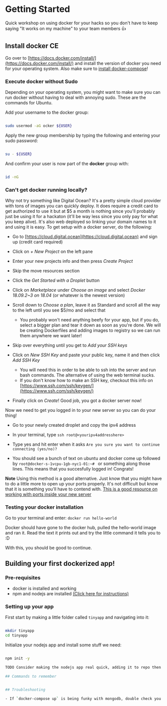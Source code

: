 # Getting Started

Quick workshop on using docker for your hacks so you don't have to keep saying "It works on my machine" to your team members :thumbsup:

## Install docker CE

Go over to [https://docs.docker.com/install/](https://docs.docker.com/install/) and install the version of docker you need for your operating system. Also make sure to [install docker-compose](https://docs.docker.com/compose/install/)!

### Execute docker without Sudo

Depending on your operating system, you might want to make sure you can run docker without having to deal with annoying sudo. These are the commands for Ubuntu.

Add your username to the docker group:

``` bash

sudo usermod -aG ocker ${USER}

```

Apply the new group membership by typing the following and entering your sudo password:

``` bash

su - ${USER}

```

And confirm your user is now part of the **docker** group with:

``` bash

id -nG

```

### Can't get docker running locally?

Why not try something like Digital Ocean? It's a pretty simple cloud provider with tons of images you can quickly deploy. It does require a credit card to get authorized to use it but at $5 a month is nothing since you'll probably just be using it for a hackaton (it'll be way less since you only pay for what you keep alive). It's also web deployed so linking your domain names to it and using it is easy. To get setup with a docker server, do the following:

- Go to [https://cloud.digital.ocean](https://cloud.digital.ocean) and sign up (credit card required)

- Click on *+ New Project* on the left pane

- Enter your new projects info and then press *Create Project*

- Skip the move resources section

- Click the *Get Started with a Droplet* button

- Click on *Marketplace* under *Choose an image* and select *Docker 18.09.2~3 on 18.04* (or whatever is the newest version)

- Scroll down to *Choose a plan*, leave it as Standard and scroll all the way to the left until you see $5/mo and select that

  - You probably won't need anything beefy for your app, but if you do, select a bigger plan and tear it down as soon as you're done. We will be creating Dockerfiles and adding images to registry so we can run them anywhere we want later!

- Skip over everything until you get to *Add your SSH keys*

- Click on *New SSH Key* and paste your public key, name it and then click *Add SSH Key*

  - You will need this in order to be able to ssh into the server and run bash commands. The alternative of using the web terminal sucks.
  - If you don't know how to make an SSH key, checkout this info on [https://www.ssh.com/ssh/keygen/](https://www.ssh.com/ssh/keygen/)

- Finally click on *Create*! Good job, you got a docker server now!

Now we need to get you logged in to your new server so you can do your thing!

- Go to your newly created droplet and copy the ipv4 address

- In your terminal, type `ssh root@<youripv4addresshere>`

- Type yes and hit enter when it asks `Are you sure you want to continue connecting (yes/no)?`

- You should see a bunch of text on ubuntu and docker come up followed by `root@docker-s-1vcpu-1gb-nyc1-01:~# ` or something along those lines. This means that you succesfully logged in! Congrats!

**Note** Using this method is a good alternative. Just know that you might have to do a little more to open up your ports properly. It's not difficult but know that it is something you'll have to contend with. [This is a good resource on working with ports inside your new server](https://bobcares.com/blog/digitalocean-open-port-8080/)


### Testing your docker installation

Go to your terminal and enter: `docker run hello-world`

Docker should have gone to the docker hub, pulled the hello-world image and ran it. Read the text it prints out and try the little command it tells you to :D

With this, you should be good to continue.

## Building your first dockerized app!
### Pre-requisites
- docker is installed and working
- npm and nodejs are installed [(Click here for instructions)](https://www.npmjs.com/get-npm)

### Setting up your app
First start by making a little folder called `tinyapp` and navigating into it:

```bash

mkdir tinyapp
cd tinyapp

```

Initialize your nodejs app and install some stuff we need:

```bash

npm init -y

TODO Consider making the nodejs app real quick, adding it to repo then just referencing things about it

## Commands to remember


## Troubleshooting

- If `docker-compose up` is being funky with mongodb, double check you set the right uri in your mongoose.connect and run `docker-compose build` to rebuild.